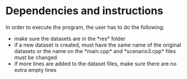 <h1>Dependencies and instructions</h1>
In order to execute the program, the user has to do the following:
<ul><li>make sure the datasets are in the *res* folder</li>
<li>if a new dataset is created, must have the same name of the original<br> datasets or the name on the *main.cpp* and *scenario3.cpp* files<br> must be changed </li>
<li>if more lines are added to the dataset files, make sure there are no<br> extra empty lines</li>
</ul>